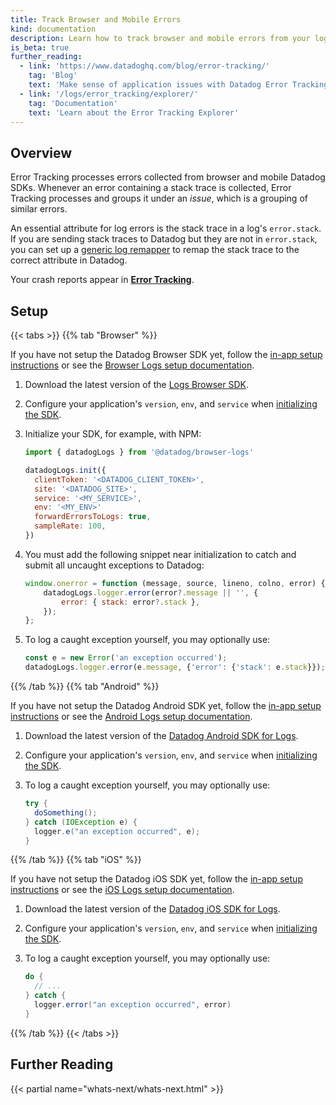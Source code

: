 ```yaml
---
title: Track Browser and Mobile Errors
kind: documentation
description: Learn how to track browser and mobile errors from your logs.
is_beta: true
further_reading:
  - link: 'https://www.datadoghq.com/blog/error-tracking/'
    tag: 'Blog'
    text: 'Make sense of application issues with Datadog Error Tracking'
  - link: '/logs/error_tracking/explorer/'
    tag: 'Documentation'
    text: 'Learn about the Error Tracking Explorer'
---
```


## Overview

Error Tracking processes errors collected from browser and mobile Datadog SDKs. Whenever an error containing a stack trace is collected, Error Tracking processes and groups it under an _issue_, which is a grouping of similar errors. 

An essential attribute for log errors is the stack trace in a log's `error.stack`. If you are sending stack traces to Datadog but they are not in `error.stack`, you can set up a [generic log remapper][6] to remap the stack trace to the correct attribute in Datadog. 

Your crash reports appear in [**Error Tracking**][2].

## Setup

{{< tabs >}}
{{% tab "Browser" %}}

If you have not setup the Datadog Browser SDK yet, follow the [in-app setup instructions][1] or see the [Browser Logs setup documentation][2].

1. Download the latest version of the [Logs Browser SDK][3].
2. Configure your application's `version`, `env`, and `service` when [initializing the SDK][4].
3. Initialize your SDK, for example, with NPM:

   ```javascript
   import { datadogLogs } from '@datadog/browser-logs'

   datadogLogs.init({
     clientToken: '<DATADOG_CLIENT_TOKEN>',
     site: '<DATADOG_SITE>',
     service: '<MY_SERVICE>',
     env: '<MY_ENV>'
     forwardErrorsToLogs: true,
     sampleRate: 100,
   })
   ```
   
4. You must add the following snippet near initialization to catch and submit all uncaught exceptions to Datadog:

   ```javascript
   window.onerror = function (message, source, lineno, colno, error) {
       datadogLogs.logger.error(error?.message || '', {
           error: { stack: error?.stack },
       });
   };
   ```
5. To log a caught exception yourself, you may optionally use:

   ```javascript
   const e = new Error('an exception occurred');
   datadogLogs.logger.error(e.message, {'error': {'stack': e.stack}});
   ```

[1]: https://app.datadoghq.com/logs/onboarding/client
[2]: /logs/log_collection/javascript/#setup
[3]: https://github.com/DataDog/browser-sdk/tree/main/packages/logs
[4]: /logs/log_collection/javascript/#choose-the-right-installation-method

{{% /tab %}}
{{% tab "Android" %}}

If you have not setup the Datadog Android SDK yet, follow the [in-app setup instructions][1] or see the [Android Logs setup documentation][2].

1. Download the latest version of the [Datadog Android SDK for Logs][3].
2. Configure your application's `version`, `env`, and `service` when [initializing the SDK][4].
3. To log a caught exception yourself, you may optionally use:

   ```java
   try {
     doSomething();
   } catch (IOException e) {
     logger.e("an exception occurred", e);
   }
   ```

[1]: https://app.datadoghq.com/logs/onboarding/client
[2]:/logs/log_collection/android/#setup
[3]: https://github.com/Datadog/dd-sdk-android
[4]: /logs/log_collection/android/?tab=kotlin#setup

{{% /tab %}}
{{% tab "iOS" %}}

If you have not setup the Datadog iOS SDK yet, follow the [in-app setup instructions][1] or see the [iOS Logs setup documentation][2].

1. Download the latest version of the [Datadog iOS SDK for Logs][3].
2. Configure your application's `version`, `env`, and `service` when [initializing the SDK][4].
3. To log a caught exception yourself, you may optionally use:

   ```java
   do {
     // ...
   } catch {
     logger.error("an exception occurred", error)
   }
   ```

[1]: https://app.datadoghq.com/logs/onboarding/client
[2]: /logs/log_collection/ios/#setup
[3]: https://github.com/Datadog/dd-sdk-ios
[4]: /logs/log_collection/ios/?tab=cocoapods#setup

{{% /tab %}}
{{< /tabs >}}

## Further Reading

{{< partial name="whats-next/whats-next.html" >}}

[2]: https://app.datadoghq.com/logs/error-tracking
[3]: https://app.datadoghq.com/logs/onboarding/client
[4]: /logs/log_collection/javascript/#setup
[5]: /logs/log_collection/javascript/#choose-the-right-installation-method
[6]: /logs/log_configuration/processors/?tab=ui#remapper